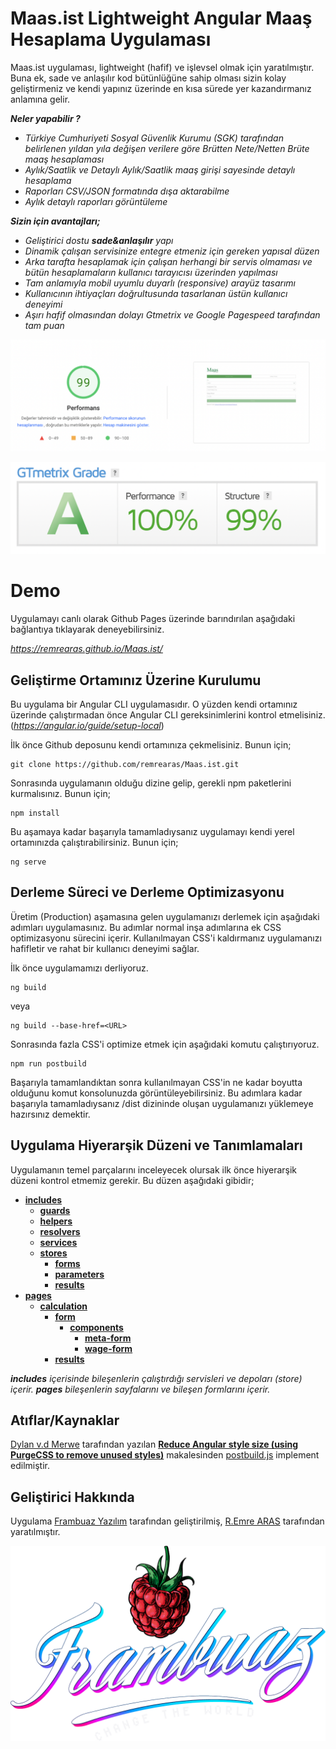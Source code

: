 ﻿# Maas.ist Lightweight Angular Maaş Hesaplama Uygulaması

Maas.ist uygulaması, lightweight (hafif) ve işlevsel olmak için yaratılmıştır. Buna ek, sade ve anlaşılır kod bütünlüğüne sahip olması sizin kolay geliştirmeniz ve kendi yapınız üzerinde en kısa sürede yer kazandırmanız anlamına gelir.

***Neler yapabilir ?***
- *Türkiye Cumhuriyeti Sosyal Güvenlik Kurumu (SGK) tarafından belirlenen yıldan yıla değişen verilere göre Brütten Nete/Netten Brüte maaş hesaplaması*
- *Aylık/Saatlik ve Detaylı Aylık/Saatlik maaş girişi sayesinde detaylı hesaplama*
- *Raporları CSV/JSON formatında dışa aktarabilme*
- *Aylık detaylı raporları görüntüleme*

***Sizin için avantajları;***

- *Geliştirici dostu ***sade&anlaşılır*** yapı*
- *Dinamik çalışan servisinize entegre etmeniz için gereken yapısal düzen*
- *Arka tarafta hesaplamak için çalışan herhangi bir servis olmaması ve bütün hesaplamaların kullanıcı tarayıcısı üzerinden yapılması*
- *Tam anlamıyla mobil uyumlu duyarlı (responsive) arayüz tasarımı*
- *Kullanıcının ihtiyaçları doğrultusunda tasarlanan üstün kullanıcı deneyimi*
- *Aşırı hafif olmasından dolayı Gtmetrix ve Google Pagespeed tarafından tam puan*

![enter image description here](https://raw.githubusercontent.com/remrearas/Maas.ist/dev/gh-assets/google-pagespeed.png)

![enter image description here](https://github.com/remrearas/Maas.ist/raw/dev/gh-assets/gtmetrix.png)

# Demo

Uygulamayı canlı olarak Github Pages üzerinde barındırılan aşağıdaki bağlantıya tıklayarak deneyebilirsiniz.

*https://remrearas.github.io/Maas.ist/*

## Geliştirme Ortamınız Üzerine Kurulumu

Bu uygulama bir Angular CLI uygulamasıdır. O yüzden kendi ortamınız üzerinde çalıştırmadan önce Angular CLI gereksinimlerini kontrol etmelisiniz. (*https://angular.io/guide/setup-local*)

İlk önce Github deposunu kendi ortamınıza çekmelisiniz. Bunun için;

    git clone https://github.com/remrearas/Maas.ist.git

Sonrasında uygulamanın olduğu dizine gelip, gerekli npm paketlerini kurmalısınız. Bunun için;

    npm install
Bu aşamaya kadar başarıyla tamamladıysanız uygulamayı kendi yerel ortamınızda çalıştırabilirsiniz. Bunun için;

    ng serve

## Derleme Süreci ve Derleme Optimizasyonu

Üretim (Production) aşamasına gelen uygulamanızı derlemek için aşağıdaki adımları uygulamasınız. Bu adımlar normal inşa adımlarına ek CSS optimizasyonu sürecini içerir. Kullanılmayan CSS'i kaldırmanız uygulamanızı hafifletir ve rahat bir kullanıcı deneyimi sağlar.

İlk önce uygulamamızı derliyoruz.

    ng build
veya

    ng build --base-href=<URL>
Sonrasında fazla CSS'i optimize etmek için aşağıdaki komutu çalıştırıyoruz.

    npm run postbuild
Başarıyla tamamlandıktan sonra kullanılmayan CSS'in ne kadar boyutta olduğunu komut konsolunuzda görüntüleyebilirsiniz.  Bu adımlara kadar başarıyla tamamladıysanız /dist dizininde oluşan uygulamanızı yüklemeye hazırsınız demektir.

## Uygulama Hiyerarşik Düzeni ve Tanımlamaları

Uygulamanın temel parçalarını inceleyecek olursak ilk önce hiyerarşik düzeni kontrol etmemiz gerekir. Bu düzen aşağıdaki gibidir;

- [**includes**](https://github.com/remrearas/Maas.ist/tree/dev/src/app/includes)
  - [**guards**](https://github.com/remrearas/Maas.ist/tree/dev/src/app/includes/guards)
  - [**helpers**](https://github.com/remrearas/Maas.ist/tree/dev/src/app/includes/helpers)
  - [**resolvers**](https://github.com/remrearas/Maas.ist/tree/dev/src/app/includes/resolvers)
  - [**services**](https://github.com/remrearas/Maas.ist/tree/dev/src/app/includes/services)
  - [**stores**](https://github.com/remrearas/Maas.ist/tree/dev/src/app/includes/stores)
    - [**forms**](https://github.com/remrearas/Maas.ist/tree/dev/src/app/includes/stores/forms)
    - [**parameters**](https://github.com/remrearas/Maas.ist/tree/dev/src/app/includes/stores/parameters)
    - [**results**](https://github.com/remrearas/Maas.ist/tree/dev/src/app/includes/stores/results)
- [**pages**](https://github.com/remrearas/Maas.ist/tree/dev/src/app/pages)
  - [**calculation**](https://github.com/remrearas/Maas.ist/tree/dev/src/app/pages/calculation)
    - [**form**](https://github.com/remrearas/Maas.ist/tree/dev/src/app/pages/calculation/form)
      - [**components**](https://github.com/remrearas/Maas.ist/tree/dev/src/app/pages/calculation/form/components)
        - [**meta-form**](https://github.com/remrearas/Maas.ist/tree/dev/src/app/pages/calculation/form/components/meta-form)
        - [**wage-form**](https://github.com/remrearas/Maas.ist/tree/dev/src/app/pages/calculation/form/components/wage-form)
    - [**results**](https://github.com/remrearas/Maas.ist/tree/dev/src/app/pages/calculation/results)

****includes*** içerisinde bileşenlerin çalıştırdığı servisleri ve depoları (store) içerir.*
****pages*** bileşenlerin sayfalarını ve bileşen formlarını içerir.*

## Atıflar/Kaynaklar
[Dylan v.d Merwe](https://dev.to/dylanvdmerwe) tarafından yazılan [**Reduce Angular style size (using PurgeCSS to remove unused styles)**](https://dev.to/dylanvdmerwe/reduce-angular-style-size-using-purgecss-to-remove-unused-styles-3b2k) makalesinden [postbuild.js](https://github.com/remrearas/Maas.ist/blob/dev/postbuild.js) implement edilmiştir.

## Geliştirici Hakkında
Uygulama [Frambuaz Yazılım](https://www.frambuaz.dev) tarafından geliştirilmiş, [R.Emre ARAS](https://github.com/remrearas) tarafından yaratılmıştır.

![enter image description here](https://github.com/remrearas/Maas.ist/raw/dev/gh-assets/Logo.png)
